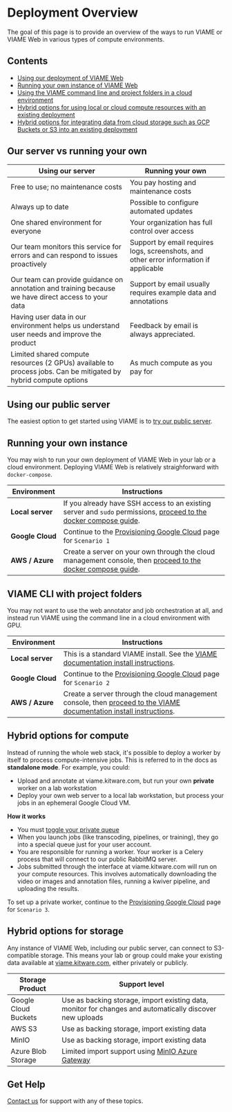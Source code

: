 # Deployment Overview

The goal of this page is to provide an overview of the ways to run VIAME or VIAME Web in various types of compute environments.

## Contents

* [Using our deployment of VIAME Web](#using-our-public-server)
* [Running your own instance of VIAME Web](#running-your-own-instance)
* [Using the VIAME command line and project folders in a cloud environment](#viame-cli-with-project-folders)
* [Hybrid options for using local or cloud compute resources with an existing deployment](#hybrid-options-for-compute)
* [Hybrid options for integrating data from cloud storage such as GCP Buckets or S3 into an existing deployment](#hybrid-options-for-storage)

## Our server vs running your own

| Using our server | Running your own |
|----------|-----------|
Free to use; no maintenance costs | You pay hosting and maintenance costs |
Always up to date | Possible to configure automated updates |
One shared environment for everyone | Your organization has full control over access |
Our team monitors this service for errors and can respond to issues proactively | Support by email requires logs, screenshots, and other error information if applicable
Our team can provide guidance on annotation and training because we have direct access to your data | Support by email usually requires example data and annotations
Having user data in our environment helps us understand user needs and improve the product | Feedback by email is always appreciated.
Limited shared compute resources (2 GPUs) available to process jobs. Can be mitigated by hybrid compute options | As much compute as you pay for

## Using our public server

The easiest option to get started using VIAME is to [try our public server](Web-Version.md).

## Running your own instance

You may wish to run your own deployment of VIAME Web in your lab or a cloud environment.  Deploying VIAME Web is relatively straighforward with `docker-compose`.

| Environment | Instructions |
|-------------|--------------|
**Local server** | If you already have SSH access to an existing server and `sudo` permissions, [proceed to the docker compose guide](Deployment-Docker-Compose.md).
**Google&nbsp;Cloud** | Continue to the [Provisioning Google Cloud](Deployment-Provision.md) page for `Scenario 1` |
**AWS / Azure** | Create a server on your own through the cloud management console, then [proceed to the docker compose guide](Deployment-Docker-Compose.md).

## VIAME CLI with project folders

You may not want to use the web annotator and job orchestration at all, and instead run VIAME using the command line in a cloud environment with GPU.

| Environment | Instructions |
|-------------|--------------|
**Local server** | This is a standard VIAME install.  See the [VIAME documentation install instructions](https://github.com/VIAME/VIAME).
**Google&nbsp;Cloud** | Continue to the [Provisioning Google Cloud](Deployment-Provision.md) page for `Scenario 2` |
**AWS / Azure** | Create a server through the cloud management console, then [proceed to the VIAME documentation install instructions](https://github.com/VIAME/VIAME).

## Hybrid options for compute

Instead of running the whole web stack, it's possible to deploy a worker by itself to process compute-intensive jobs.  This is referred to in the docs as **standalone mode**. For example, you could:

* Upload and annotate at viame.kitware.com, but run your own **private** worker on a lab workstation
* Deploy your own web server to a local lab workstation, but process your jobs in an ephemeral Google Cloud VM.

**How it works**

* You must [toggle your private queue](https://viame.kitware.com/#jobs)
* When you launch jobs (like transcoding, pipelines, or training), they go into a special queue just for your user account.
* You are responsible for running a worker.  Your worker is a Celery process that will connect to our public RabbitMQ server.
* Jobs submitted through the interface at viame.kitware.com will run on your compute resources.  This involves automatically downloading the video or images and annotation files, running a kwiver pipeline, and uploading the results.

To set up a private worker, continue to the [Provisioning Google Cloud](Deployment-Provision.md) page for `Scenario 3`.

## Hybrid options for storage

Any instance of VIAME Web, including our public server, can connect to S3-compatible storage.  This means your lab or group could make your existing data available at [viame.kitware.com](https://viame.kitware.com), either privately or publicly.

| Storage Product | Support level |
|-----------------|---------------|
Google Cloud Buckets | Use as backing storage, import existing data, monitor for changes and automatically discover new uploads
AWS S3 | Use as backing storage, import existing data
MinIO | Use as backing storage, import existing data
Azure Blob Storage | Limited import support using [MinIO Azure Gateway](https://docs.min.io/docs/minio-gateway-for-azure.html)

## Get Help

[Contact us](https://kitware.github.io/dive/#get-help) for support with any of these topics.
